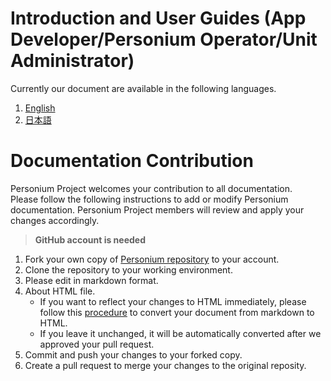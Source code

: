 # Introduction and User Guides (App Developer/Personium Operator/Unit Administrator)  
Currently our document are available in the following languages.  

1. [English](./en/)  
1. [日本語](./ja/)  

# Documentation Contribution
Personium Project welcomes your contribution to all documentation.  
Please follow the following instructions to add or modify Personium documentation. Personium Project members will review and apply your changes accordingly.  

> __GitHub account is needed__

1. Fork your own copy of [Personium repository](https://github.com/personium/personium.github.io) to your account.  
1. Clone the repository to your working environment.  
1. Please edit in markdown format.  
1. About HTML file.  
    - If you want to reflect your changes to HTML immediately, please follow this [procedure](https://gist.github.com/dixonsiu/28c473f93722e586e6d53b035923967c) to convert your document from markdown to HTML.  
    - If you leave it unchanged, it will be automatically converted after we approved your pull request.  
1. Commit and push your changes to your forked copy.  
1. Create a pull request to merge your changes to the original reposity.  
